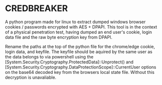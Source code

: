 # CREDBREAKER
A python program made for linux to extract dumped windows browser cookies / passwords encrypted with AES + DPAPI.
This tool is in the context of a physical penetration test, having dumped an end user's cookie, login data file and the raw byte encryption key from DPAPI.

Rename the paths at the top of the python file for the chrome/edge cookie, login data, and keyfile.
The keyfile should be aquired by the same user as the data belongs to via powershell using the [System.Security.Cryptography.ProtectedData]::Unprotect() and [System.Security.Cryptography.DataProtectionScope]::CurrentUser options on the base64 decoded key from the browsers local state file. Without this decryption is unavaliable. 